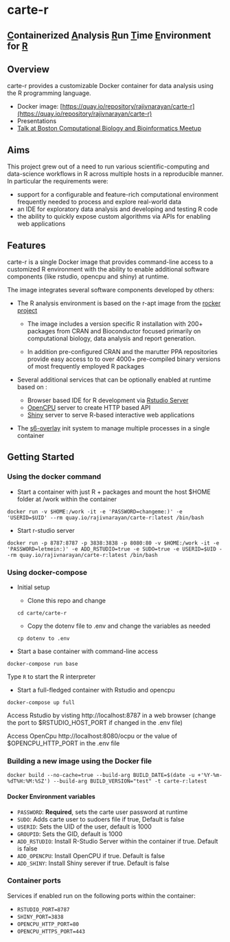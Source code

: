 # carte-r 

## <u>C</u>ontainerized <u>A</u>nalysis <u>R</u>un <u>T</u>ime <u>E</u>nvironment for <u>R</u>

## Overview 
carte-r provides a customizable Docker container for data analysis using the R programming language.

- Docker image: [https://quay.io/repository/rajivnarayan/carte-r](https://quay.io/repository/rajivnarayan/carte-r)
- Presentations
 - [Talk at Boston Computational Biology and Bioinformatics Meetup](https://docs.google.com/presentation/d/12IYun6xaBOPVdTIMsmFnTdH7LfP26pOV0ZBdzP4MEsY/edit?usp=sharing)

## Aims

This project grew out of a need to run various scientific-computing and data-science workflows in R across multiple hosts in a reproducible manner. In particular the requirements were:

* support for a configurable and feature-rich computational environment frequently needed to process and explore real-world data
* an IDE for exploratory data analysis and developing and testing R code
* the ability to quickly expose custom algorithms via APIs for enabling web applications


## Features

carte-r is a single Docker image that provides command-line access to a customized R environment with the ability to enable additional software components (like rstudio, opencpu and shiny) at runtime.

The image integrates several software components developed by others:

* The R analysis environment is based on the r-apt image from the [rocker project](https://github.com/rocker-org/rocker)

  * The image includes a version specific R installation with 200+ packages from CRAN and Bioconductor focused primarily on computational biology, data analysis and report generation.

  * In addition pre-configured CRAN and the marutter PPA repositories provide easy access to to over 4000+ pre-compiled binary versions of most frequently employed R packages

* Several additional services that can be optionally enabled at runtime based on :
  * Browser based IDE for R development via [Rstudio Server]()
  * [OpenCPU](https://www.opencpu.org/) server to create HTTP based API 
  * [Shiny](https://rstudio.com/products/shiny/shiny-server/) server to serve R-based interactive web applications

* The [s6-overlay](https://github.com/just-containers/s6-overlay) init system to manage multiple processes in a single container

## Getting Started

### Using the docker command

* Start a container with just R + packages and mount the host $HOME folder at /work within the container

`docker run -v $HOME:/work -it -e 'PASSWORD=changeme:)' -e 'USERID=$UID' --rm quay.io/rajivnarayan/carte-r:latest /bin/bash `

* Start r-studio server

`docker run -p 8787:8787 -p 3838:3838 -p 8080:80 -v $HOME:/work -it -e 'PASSWORD=letmein:)' -e ADD_RSTUDIO=true -e SUDO=true -e USERID=$UID --rm quay.io/rajivnarayan/carte-r:latest /bin/bash`

### Using docker-compose

* Initial setup
	* Clone this repo and change 

	`cd carte/carte-r`

	* Copy the dotenv file to .env and change the variables as needed

	`cp dotenv to .env`

* Start a base container with command-line access

`docker-compose run base`

Type `R` to start the R interpreter

* Start a full-fledged container with Rstudio and opencpu

`docker-compose up full`

Access Rstudio by visting http://localhost:8787 in a web browser (change the port to $RSTUDIO_HOST_PORT if changed in the .env file)

Access OpenCpu http://localhost:8080/ocpu or the value of $OPENCPU_HTTP_PORT in the .env file

### Building a new image using the Docker file

`docker build --no-cache=true --build-arg BUILD_DATE=$(date -u +'%Y-%m-%dT%H:%M:%SZ') --build-arg BUILD_VERSION="test" -t carte-r:latest`

#### Docker Environment variables

- `PASSWORD`: **Required**, sets the carte user password at runtime 
- `SUDO`: Adds carte user to sudoers file if true, Default is false
- `USERID`: Sets the UID of the user, default is 1000
- `GROUPID`: Sets the GID, default is 1000
- `ADD_RSTUDIO`: Install R-Studio Server within the container if true. Default is false
- `ADD_OPENCPU`: Install OpenCPU if true. Default is false
- `ADD_SHINY`: Install Shiny serever if true. Default is false

### Container ports
Services if enabled run on the following ports within the container:

- `RSTUDIO_PORT=8787`
- `SHINY_PORT=3838`
- `OPENCPU_HTTP_PORT=80`
- `OPENCPU_HTTPS_PORT=443`

